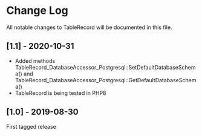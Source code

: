 Change Log
==========

All notable changes to TableRecord will be documented in this file.

## [1.1] - 2020-10-31

- Added methods TableRecord_DatabaseAccessor_Postgresql::SetDefaultDatabaseSchema() and TableRecord_DatabaseAccessor_Postgresql::GetDefaultDatabaseSchema()
- TableRecord is being tested in PHP8

## [1.0] - 2019-08-30

First tagged release
